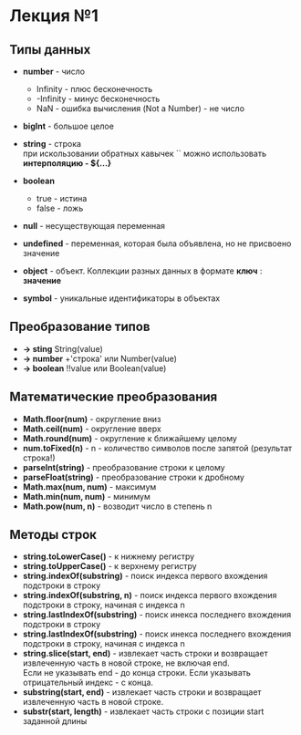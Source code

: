 # Лекция №1

## Типы данных

* **number** - число
    - Infinity - плюс бесконечность
    - -Infinity - минус бесконечность
    - NaN - ошибка вычисления (Not a Number) - не число

* **bigInt**  - большое целое
* **string** - строка  
 при искользовании обратных кавычек `` можно использовать **интерполяцию - ${...}**
* **boolean**
    * true - истина
    * false - ложь
* **null** - несуществующая переменная
* **undefined** - переменная, которая была объявлена, но не присвоено значение
* **object** - объект. Коллекции разных данных в формате **ключ** : **значение**
* **symbol** - уникальные идентификаторы в объектах

## Преобразование типов
* **-> sting** String(value)  
* **-> number** +'строка' или Number(value)
* **-> boolean** !!value или Boolean(value)

## Математические преобразования
* **Math.floor(num)** - округление вниз  
* **Math.ceil(num)** - округление вверх  
* **Math.round(num)** - округление к ближайшему целому  
* **num.toFixed(n)** - n - количество символов после запятой (результат строка!)  
* **parseInt(string)** - преобразование строки к целому  
* **parseFloat(string)** - преобразование строки к дробному  
* **Math.max(num, num)** - максимум  
* **Math.min(num, num)** - минимум  
* **Math.pow(num, n)** - возводит число в степень n

## Методы строк
* **string.toLowerCase()** - к нижнему регистру   
* **string.toUpperCase()** - к верхнему регистру
* **string.indexOf(substring)** - поиск индекса первого вхождения подстроки в строку
* **string.indexOf(substring, n)** - поиск индекса первого вхождения подстроки в строку, начиная с индекса n
* **string.lastIndexOf(substring)** - поиск инекса последнего вхождения подстроки в строку
* **string.lastIndexOf(substring)** - поиск инекса последнего вхождения подстроки в строку, начиная с индекса n
* **string.slice(start, end)** - извлекает часть строки и возвращает извлеченную часть в новой строке, не включая end.  
 Если не указывать end - до конца строки. Если указывать отрицательный индекс - с конца.
* **substring(start, end)** - извлекает часть строки и возвращает извлеченную часть в новой строке.
* **substr(start, length)** - извлекает часть строки с позиции start заданной длины
